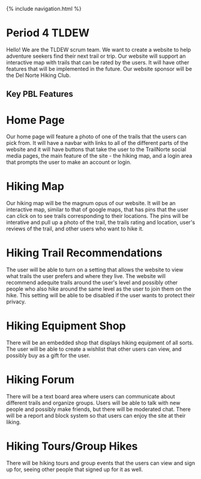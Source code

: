 {% include navigation.html %}


<h1> Period 4 TLDEW </h1>
Hello! We are the TLDEW scrum team. We want to create a website to help adventure seekers find their next trail or trip. Our website will support an interactive map with trails that can be rated by the users. It will have other features that will be implemented in the future. Our website sponsor will be the Del Norte Hiking Club.

<h2> Key PBL Features </h2>

# Home Page
Our home page will feature a photo of one of the trails that the users can pick from. It will have a navbar with links to all of the different parts of the website and it will have buttons that take the user to the TrailNorte social media pages, the main feature of the site - the hiking map, and a login area that prompts the user to make an account or login. 
    
# Hiking Map
Our hiking map will be the magnum opus of our website. It will be an interactive map, similar to that of google maps, that has pins that the user can click on to see trails corresponding to their locations. The pins will be interative and pull up a photo of the trail, the trails rating and location, user's reviews of the trail, and other users who want to hike it. 
    
# Hiking Trail Recommendations
The user will be able to turn on a setting that allows the website to view what trails the user prefers and where they live. The website will recommend adequite trails around the user's level and possibly other people who also hike around the same level as the user to join them on the hike. This setting will be able to be disabled if the user wants to protect their privacy. 
    
# Hiking Equipment Shop
There will be an embedded shop that displays hiking equipment of all sorts. The user will be able to create a wishlist that other users can view, and possibly buy as a gift for the user. 
    
# Hiking Forum
There will be a text board area where users can communicate about different trails and organize groups. Users will be able to talk with new people and possibly make friends, but there will be moderated chat. There will be a report and block system so that users can enjoy the site at their liking. 
    
# Hiking Tours/Group Hikes
There will be hiking tours and group events that the users can view and sign up for, seeing other people that signed up for it as well. 
